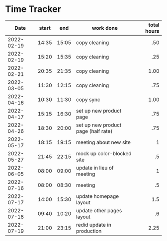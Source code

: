 # Time Tracker

| Date | start | end | work done | total hours |
|--|--|--|--|--:|
| 2022-02-19 | 14:35 | 15:05 | copy cleaning | .50 |
| 2022-02-19 | 15:20 | 15:35 | copy cleaning | .25 |
| 2022-02-21 | 20:35 | 21:35 | copy cleaning | 1.00 |
| 2022-03-05 | 11:30 | 12:15 | copy cleaning | .75 |
| 2022-04-16 | 10:30 | 11:30 | copy sync | 1.00 |
| 2022-04-17 | 15:15 | 16:30 | set up new product page | .75 |
| 2022-04-26 | 18:30 | 20:00 | set up new product page (half rate)| .75 |
| 2022-05-17 | 18:15 | 19:15 | meeting about new site | 1 |
| 2022-05-27 | 21:45 | 22:15 | mock up color-blocked site | .5 |
| 2022-06-05 | 08:00 | 09:00 | update in lieu of meeting | 1 |
| 2022-07-16 | 08:00 | 08:30 | meeting | .5 |
| 2022-07-17 | 14:00 | 15:30 | update homepage layout | 1.5 |
| 2022-07-18 | 09:40 | 10:20 | update other pages layout | .6 |
| 2022-07-19 | 21:00 | 23:15 | redid update in production | 2.25 |
